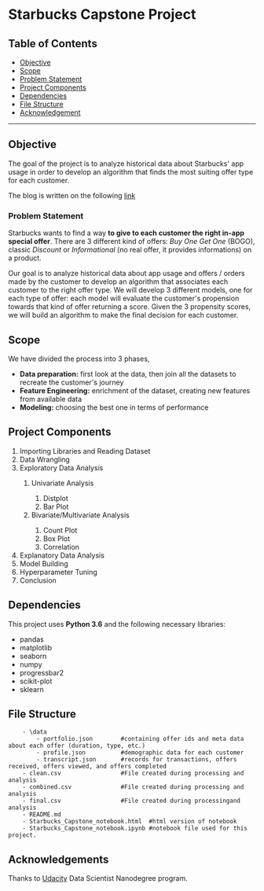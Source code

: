# Starbucks Capstone Project

## Table of Contents

- [Objective](#Objective)
- [Scope](#Scope)
- [Problem Statement](#Statement)
- [Project Components](#components)
- [Dependencies](#Dependencies)
- [File Structure](#FileStructure)
- [Acknowledgement](#Acknowledgement)


***

## Objective<a name="Objective"></a>

The goal of the project is to analyze historical data about Starbucks' app usage in order to develop an algorithm
that finds the most suiting offer type for each customer.

The blog is written on the following [link](https://medium.com/@saurav29singh/capstone-starbucks-challenge-6abb2105fd4f)

### Problem Statement<a name="Statement"></a>
Starbucks wants to find a way **to give to each customer the right in-app special offer**. There are 3 different kind of offers: *Buy One Get One* (BOGO), classic *Discount* or *Informational* (no real offer, it provides informations)
on a product.

Our goal is to analyze historical data about app usage and offers / orders made by the customer to develop an algorithm that associates each customer to the right offer type. We will develop 3 different models, one
for each type of offer: each model will evaluate the customer's propension towards that kind of offer returning a score. Given the 3 propensity scores, we will build an algorithm to make the final decision for each customer.


## Scope<a id='Scope'></a>

We have divided the process into 3 phases, 
- **Data preparation:** first look at the data, then join all the datasets to recreate the customer's journey
- **Feature Engineering:** enrichment of the dataset, creating new features from available data
- **Modeling:** choosing the best one in terms of performance


## Project Components<a id='components'></a>

<ol>
    <li> Importing Libraries and Reading Dataset </li>
    <li> Data Wrangling </li>
    <li> Exploratory Data Analysis </li>
        <ol>
            <li> Univariate Analysis </li>
                <ol>
                    <li> Distplot </li>
                    <li> Bar Plot</li>
                </ol>
            <li> Bivariate/Multivariate Analysis </li>
                <ol>
                    <li> Count Plot </li>
                    <li> Box Plot</li>
                    <li> Correlation</li>
                </ol>
         </ol>
     <li> Explanatory Data Analysis </li>
     <li> Model Building </li>
     <li> Hyperparameter Tuning </li>
     <li> Conclusion </li>
</ol>




## Dependencies<a name="Dependencies"></a>

This project uses **Python 3.6** and the following necessary libraries:
* pandas
* matplotlib
* seaborn
* numpy
* progressbar2
* scikit-plot
* sklearn


## File Structure<a name="FileStructure"></a>
```
    - \data
        - portfolio.json        #containing offer ids and meta data about each offer (duration, type, etc.)
        - profile.json          #demographic data for each customer
        - transcript.json       #records for transactions, offers received, offers viewed, and offers completed
    - clean.csv                 #File created during processing and analysis
    - combined.csv              #File created during processing and analysis
    - final.csv                 #File created during processingand analysis
    - README.md
    - Starbucks_Capstone_notebook.html  #html version of notebook
    - Starbucks_Capstone_notebook.ipynb #notebook file used for this project.
```




## Acknowledgements<a name="Acknowledgement"></a>
Thanks to [Udacity](https://www.udacity.com/) Data Scientist Nanodegree program.

